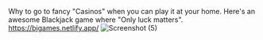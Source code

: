 Why to go to fancy "Casinos" when you can play it at your home. Here's an awesome Blackjack game where "Only luck matters".
https://bjgames.netlify.app/
![Screenshot (5)](https://github.com/prem-karanwal/Blackjack-Game/assets/113821428/75a6c5d1-84b6-4855-9830-3c67c74787a6)
